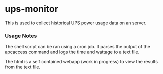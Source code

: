 # ups-monitor

This is used to collect historical UPS power usage data on an server. 

### Usage Notes

The shell script can be ran using a cron job. 
It parses the output of the apcaccess command and logs the time and wattage to a text file.

The html is a self contained webapp (work in progress) to view the results from the text file.
